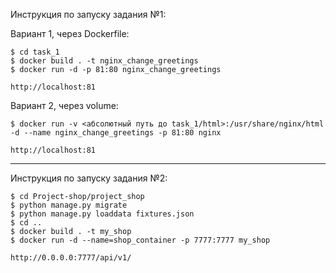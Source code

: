 Инструкция по запуску задания №1:

Вариант 1, через Dockerfile:
```
$ cd task_1
$ docker build . -t nginx_change_greetings
$ docker run -d -p 81:80 nginx_change_greetings
```

```
http://localhost:81
```

Вариант 2, через volume:
```
$ docker run -v <абсолютный путь до task_1/html>:/usr/share/nginx/html -d --name nginx_change_greetings -p 81:80 nginx
```
```
http://localhost:81
```
 <hr />
Инструкция по запуску задания №2:

```
$ cd Project-shop/project_shop
$ python manage.py migrate
$ python manage.py loaddata fixtures.json
$ cd ..
$ docker build . -t my_shop
$ docker run -d --name=shop_container -p 7777:7777 my_shop
```
```
http://0.0.0.0:7777/api/v1/
```